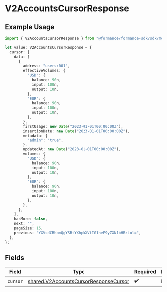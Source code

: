# V2AccountsCursorResponse

## Example Usage

```typescript
import { V2AccountsCursorResponse } from "@formance/formance-sdk/sdk/models/shared";

let value: V2AccountsCursorResponse = {
  cursor: {
    data: [
      {
        address: "users:001",
        effectiveVolumes: {
          "USD": {
            balance: 90n,
            input: 100n,
            output: 10n,
          },
          "EUR": {
            balance: 90n,
            input: 100n,
            output: 10n,
          },
        },
        firstUsage: new Date("2023-01-01T00:00:00Z"),
        insertionDate: new Date("2023-01-01T00:00:00Z"),
        metadata: {
          "admin": "true",
        },
        updatedAt: new Date("2023-01-01T00:00:00Z"),
        volumes: {
          "USD": {
            balance: 90n,
            input: 100n,
            output: 10n,
          },
          "EUR": {
            balance: 90n,
            input: 100n,
            output: 10n,
          },
        },
      },
    ],
    hasMore: false,
    next: "",
    pageSize: 15,
    previous: "YXVsdCBhbmQgYSBtYXhpbXVtIG1heF9yZXN1bHRzLol=",
  },
};
```

## Fields

| Field                                                                                                 | Type                                                                                                  | Required                                                                                              | Description                                                                                           |
| ----------------------------------------------------------------------------------------------------- | ----------------------------------------------------------------------------------------------------- | ----------------------------------------------------------------------------------------------------- | ----------------------------------------------------------------------------------------------------- |
| `cursor`                                                                                              | [shared.V2AccountsCursorResponseCursor](../../../sdk/models/shared/v2accountscursorresponsecursor.md) | :heavy_check_mark:                                                                                    | N/A                                                                                                   |